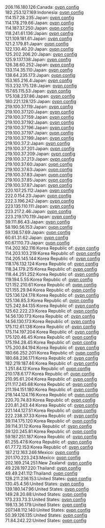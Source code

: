 206.116.180.126:Canada: [ovpn config](vpn/206_116_180_126.ovpn)  
182.253.127.169:Indonesia: [ovpn config](vpn/182_253_127_169.ovpn)  
114.157.28.235:Japan: [ovpn config](vpn/114_157_28_235.ovpn)  
114.178.219.66:Japan: [ovpn config](vpn/114_178_219_66.ovpn)  
114.187.37.250:Japan: [ovpn config](vpn/114_187_37_250.ovpn)  
118.241.61.136:Japan: [ovpn config](vpn/118_241_61_136.ovpn)  
121.109.181.61:Japan: [ovpn config](vpn/121_109_181_61.ovpn)  
121.2.179.81:Japan: [ovpn config](vpn/121_2_179_81.ovpn)  
122.130.40.20:Japan: [ovpn config](vpn/122_130_40_20.ovpn)  
125.202.206.20:Japan: [ovpn config](vpn/125_202_206_20.ovpn)  
125.9.137.138:Japan: [ovpn config](vpn/125_9_137_138.ovpn)  
126.38.60.252:Japan: [ovpn config](vpn/126_38_60_252.ovpn)  
133.114.35.110:Japan: [ovpn config](vpn/133_114_35_110.ovpn)  
138.64.235.173:Japan: [ovpn config](vpn/138_64_235_173.ovpn)  
153.165.216.4:Japan: [ovpn config](vpn/153_165_216_4.ovpn)  
153.232.175.128:Japan: [ovpn config](vpn/153_232_175_128.ovpn)  
157.65.115.53:Japan: [ovpn config](vpn/157_65_115_53.ovpn)  
175.108.237.86:Japan: [ovpn config](vpn/175_108_237_86.ovpn)  
180.221.128.125:Japan: [ovpn config](vpn/180_221_128_125.ovpn)  
219.100.37.119:Japan: [ovpn config](vpn/219_100_37_119.ovpn)  
219.100.37.120:Japan: [ovpn config](vpn/219_100_37_120.ovpn)  
219.100.37.159:Japan: [ovpn config](vpn/219_100_37_159.ovpn)  
219.100.37.192:Japan: [ovpn config](vpn/219_100_37_192.ovpn)  
219.100.37.196:Japan: [ovpn config](vpn/219_100_37_196.ovpn)  
219.100.37.197:Japan: [ovpn config](vpn/219_100_37_197.ovpn)  
219.100.37.199:Japan: [ovpn config](vpn/219_100_37_199.ovpn)  
219.100.37.2:Japan: [ovpn config](vpn/219_100_37_2.ovpn)  
219.100.37.201:Japan: [ovpn config](vpn/219_100_37_201.ovpn)  
219.100.37.209:Japan: [ovpn config](vpn/219_100_37_209.ovpn)  
219.100.37.213:Japan: [ovpn config](vpn/219_100_37_213.ovpn)  
219.100.37.60:Japan: [ovpn config](vpn/219_100_37_60.ovpn)  
219.100.37.63:Japan: [ovpn config](vpn/219_100_37_63.ovpn)  
219.100.37.83:Japan: [ovpn config](vpn/219_100_37_83.ovpn)  
219.100.37.85:Japan: [ovpn config](vpn/219_100_37_85.ovpn)  
219.100.37.87:Japan: [ovpn config](vpn/219_100_37_87.ovpn)  
220.107.25.112:Japan: [ovpn config](vpn/220_107_25_112.ovpn)  
222.0.154.23:Japan: [ovpn config](vpn/222_0_154_23.ovpn)  
222.3.196.242:Japan: [ovpn config](vpn/222_3_196_242.ovpn)  
223.135.110.111:Japan: [ovpn config](vpn/223_135_110_111.ovpn)  
223.217.2.46:Japan: [ovpn config](vpn/223_217_2_46.ovpn)  
223.219.170.119:Japan: [ovpn config](vpn/223_219_170_119.ovpn)  
39.111.86.43:Japan: [ovpn config](vpn/39_111_86_43.ovpn)  
58.190.56.153:Japan: [ovpn config](vpn/58_190_56_153.ovpn)  
59.136.57.69:Japan: [ovpn config](vpn/59_136_57_69.ovpn)  
60.61.31.62:Japan: [ovpn config](vpn/60_61_31_62.ovpn)  
60.67.110.73:Japan: [ovpn config](vpn/60_67_110_73.ovpn)  
114.202.162.116:Korea Republic of: [ovpn config](vpn/114_202_162_116.ovpn)  
114.203.103.219:Korea Republic of: [ovpn config](vpn/114_203_103_219.ovpn)  
114.205.145.144:Korea Republic of: [ovpn config](vpn/114_205_145_144.ovpn)  
118.176.132.124:Korea Republic of: [ovpn config](vpn/118_176_132_124.ovpn)  
118.34.179.215:Korea Republic of: [ovpn config](vpn/118_34_179_215.ovpn)  
118.44.251.252:Korea Republic of: [ovpn config](vpn/118_44_251_252.ovpn)  
119.194.5.55:Korea Republic of: [ovpn config](vpn/119_194_5_55.ovpn)  
121.152.210.61:Korea Republic of: [ovpn config](vpn/121_152_210_61.ovpn)  
121.155.29.94:Korea Republic of: [ovpn config](vpn/121_155_29_94.ovpn)  
125.136.124.178:Korea Republic of: [ovpn config](vpn/125_136_124_178.ovpn)  
125.136.85.3:Korea Republic of: [ovpn config](vpn/125_136_85_3.ovpn)  
125.242.84.135:Korea Republic of: [ovpn config](vpn/125_242_84_135.ovpn)  
125.62.222.23:Korea Republic of: [ovpn config](vpn/125_62_222_23.ovpn)  
14.56.130.173:Korea Republic of: [ovpn config](vpn/14_56_130_173.ovpn)  
14.56.130.173:Korea Republic of: [ovpn config](vpn/14_56_130_173.ovpn)  
175.112.61.138:Korea Republic of: [ovpn config](vpn/175_112_61_138.ovpn)  
175.114.197.204:Korea Republic of: [ovpn config](vpn/175_114_197_204.ovpn)  
175.120.46.45:Korea Republic of: [ovpn config](vpn/175_120_46_45.ovpn)  
175.194.28.45:Korea Republic of: [ovpn config](vpn/175_194_28_45.ovpn)  
175.200.84.194:Korea Republic of: [ovpn config](vpn/175_200_84_194.ovpn)  
180.66.252.201:Korea Republic of: [ovpn config](vpn/180_66_252_201.ovpn)  
180.68.236.171:Korea Republic of: [ovpn config](vpn/180_68_236_171.ovpn)  
182.219.187.46:Korea Republic of: [ovpn config](vpn/182_219_187_46.ovpn)  
1.251.84.12:Korea Republic of: [ovpn config](vpn/1_251_84_12.ovpn)  
210.178.6.177:Korea Republic of: [ovpn config](vpn/210_178_6_177.ovpn)  
210.95.61.204:Korea Republic of: [ovpn config](vpn/210_95_61_204.ovpn)  
211.117.245.68:Korea Republic of: [ovpn config](vpn/211_117_245_68.ovpn)  
211.194.151.180:Korea Republic of: [ovpn config](vpn/211_194_151_180.ovpn)  
218.144.124.116:Korea Republic of: [ovpn config](vpn/218_144_124_116.ovpn)  
220.70.74.83:Korea Republic of: [ovpn config](vpn/220_70_74_83.ovpn)  
220.81.243.44:Korea Republic of: [ovpn config](vpn/220_81_243_44.ovpn)  
221.144.127.51:Korea Republic of: [ovpn config](vpn/221_144_127_51.ovpn)  
222.238.37.33:Korea Republic of: [ovpn config](vpn/222_238_37_33.ovpn)  
39.114.175.120:Korea Republic of: [ovpn config](vpn/39_114_175_120.ovpn)  
39.114.31.12:Korea Republic of: [ovpn config](vpn/39_114_31_12.ovpn)  
39.120.245.81:Korea Republic of: [ovpn config](vpn/39_120_245_81.ovpn)  
59.187.251.187:Korea Republic of: [ovpn config](vpn/59_187_251_187.ovpn)  
61.255.47.6:Korea Republic of: [ovpn config](vpn/61_255_47_6.ovpn)  
61.77.72.153:Korea Republic of: [ovpn config](vpn/61_77_72_153.ovpn)  
187.212.163.246:Mexico: [ovpn config](vpn/187_212_163_246.ovpn)  
201.170.223.243:Mexico: [ovpn config](vpn/201_170_223_243.ovpn)  
202.169.214.251:New Zealand: [ovpn config](vpn/202_169_214_251.ovpn)  
49.228.197.220:Thailand: [ovpn config](vpn/49_228_197_220.ovpn)  
49.49.241.112:Thailand: [ovpn config](vpn/49_49_241_112.ovpn)  
128.211.236.153:United States: [ovpn config](vpn/128_211_236_153.ovpn)  
130.45.4.56:United States: [ovpn config](vpn/130_45_4_56.ovpn)  
139.180.147.96:United States: [ovpn config](vpn/139_180_147_96.ovpn)  
149.28.20.88:United States: [ovpn config](vpn/149_28_20_88.ovpn)  
173.233.73.3:United States: [ovpn config](vpn/173_233_73_3.ovpn)  
198.13.36.179:United States: [ovpn config](vpn/198_13_36_179.ovpn)  
207.148.112.140:United States: [ovpn config](vpn/207_148_112_140.ovpn)  
50.39.126.135:United States: [ovpn config](vpn/50_39_126_135.ovpn)  
71.84.242.22:United States: [ovpn config](vpn/71_84_242_22.ovpn)  
